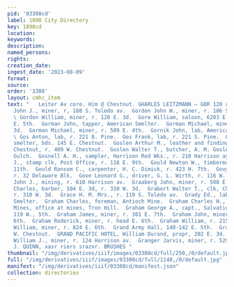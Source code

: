 ```yaml
---
pid: '03308cd'
label: 1890 City Directory
key: 1890cd
location: 
keywords: 
description: 
named_persons: 
rights: 
creation_date: 
ingest_date: '2023-08-09'
format: 
source: 
order: '3308'
layout: cmhc_item
text: "   Leiter Av core. Him @ Chestnut. GHARLES LEITZMANN — GOR 120 £GRA  Gordon
  John J., miner, r, 188 S. Toledo av.  Gordon John W., miner, r. 106 S. Hemlock.
  \ Gordon William, miner, r. 120 E. 3d.  Gore William, saloon, 6203 E. 5th, r. 620
  E. 5th.  Gorman John, tapper, American Smelter.  Gorman Michael, miner, r. 120 E.
  3d.  Gorman Michael, miner, r. 509 E. 4th.  Gornik John, lab, American Smelter.
  \ Gos Anton, lab, r. 221 8. Pine.  Gos Frank, lab, r. 221 S. Pine.  Goslen Alexander,
  smelter, bds. 145 E. Chestnut.  Goslen Arthur M., leather and findings, 4064 W.
  Chestnut, r. 409 W. Chestnut.  Goslen Walter T., butcher, A. M. Goslen, r. Georgia
  Gulch.  Gosnell A. H., sampler, Harrison Red Wks., r. 210 Harrison ay.  Gould Fred.
  J., stamp clk, Post Office, r. 118 E. 9th.  Gould Newton W., timberman, r. 128 E.
  11th.  Gould Ransom C., carpenter, H. C. Dimick, r. 423 H. 7th.  Gouyard G. M.,
  r. 32 Delaware Blk.  Gove Leonard G., driver, G. L. Wirth, r. 116 W. Chestnut  Gowan
  John J., mining, r. 610 Harrison av.  Graaberg John, miner, r. 508 E. 4th,  Grabert
  Charles, barber, 104 E. 3d, r. 310 W. 3d.  Grabert Walter T., clk, Charles Mater,
  r. 310 W. 3d.  Grace H. M. Mrs., r. 119 S. Toledo av.  Grady Ed., lab, American
  Smelter.  Graham Charles, foreman, Antioch Mine.  Graham Charles H., A. Y. and Minnie
  Mines, office at mines, Tron Hill.  Graham George A., capt., Salvation Army, r.
  119 W., 5th.  Graham James, miner, r. 301 E. 7th.  Graham John, miner, r. head E.
  6th.  Graham Roderick, miner, r. head E. 6th.  Graham William, r. 215 E. 11th.  Graham
  William, miner, r. 824 E. 6th.  Grand Army Hall, 140-142 E. 5th.  Grand Hotel, 129
  W. Chestnut.  GRAND PACIFIC HOTEL, William Durand, propr, 202 E. 3d.  Grandstaff
  William J., miner, r. 124 Harrison av.  Granger Jarvis, miner, r. 529 E. 4th.  J.
  J. QUINN, xasr riers srazxr. BRUSHES "
thumbnail: "/img/derivatives/iiif/images/03308cd/full/250,/0/default.jpg"
full: "/img/derivatives/iiif/images/03308cd/full/1140,/0/default.jpg"
manifest: "/img/derivatives/iiif/03308cd/manifest.json"
collection: directories
---
```

